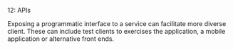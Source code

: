 12: APIs

Exposing a programmatic interface to a service can facilitate more diverse client. These can include test clients to exercises the application, a mobile application or alternative front ends.